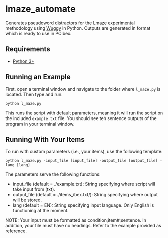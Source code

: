# lmaze_automate

Generates pseudoword distractors for the Lmaze experimental methodology using
[Wuggy](https://github.com/WuggyCode/wuggy) in Python. Outputs are generated in format
which is ready to use in PCIbex.

## Requirements
- [Python 3+](https://www.python.org/downloads/)

## Running an Example
First, open a terminal window and navigate to the folder where `l_maze.py` is located. Then type and run:

`python l_maze.py`

This runs the script with default parameters, meaning it will run the script on the included `example.txt` file.
You should see teh sentence outputs of the program in your terminal window.

## Running With Your Items
To run with custom parameters (i.e., your items), use the following template:

`python l_maze.py -input_file [input_file] -output_file [output_file] -lang [lang]`

The parameters serve the following functions:

- input_file (default = ./example.txt): String specifying where script will take input from (txt). 
- output_file (default = ./items_ibex.txt/): String specifying where output will be stored.
- lang (default = EN): String specifying input language. Only English is functioning at the moment.

NOTE: Your input must be formatted as condition;item#;sentence. In addition, your file must have no headings. Refer to the example provided as reference.
